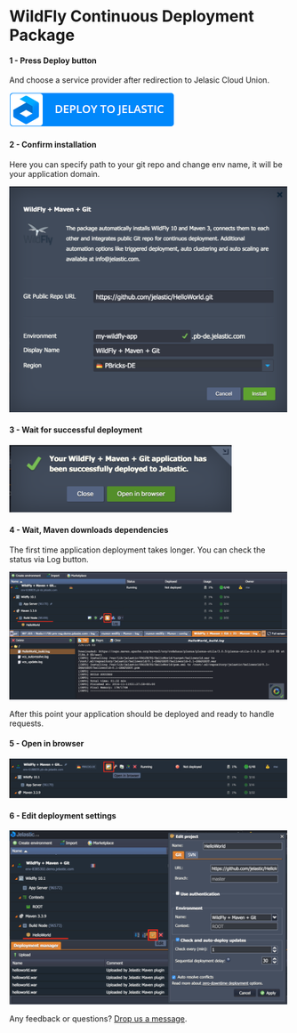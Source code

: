 # WildFly Continuous Deployment Package 

#### 1 - Press Deploy button 
And choose a service provider after redirection to Jelasic Cloud Union.

[![Deploy](https://github.com/jelastic-jps/git-push-deploy/raw/master/images/deploy-to-jelastic.png)](https://jelastic.com/install-application/?manifest=https://raw.githubusercontent.com/jelastic-jps/wildfly/master/continuous-deployment/manifest.jps) 

#### 2 - Confirm installation 
Here you can specify path to your git repo and change env name, it will be your application domain.

<img src="../images/wildfly-maven-git.png" width="500"/>

#### 3 - Wait for successful deployment

<img src="../images/wildfly-successful-deployment.png" width="400"/>

#### 4 - Wait, Maven downloads dependencies 
The first time application deployment takes longer. You can check the status via Log button.  

<img src="../images/wildfly-deploy-logs.png" width="500"/>

After this point your application should be deployed and ready to handle requests. 

#### 5 - Open in browser

<img src="../images/wildfly-open-in-browser.png" width="500"/>


#### 6 - Edit deployment settings

<img src="images/wildfly-edit-deployment.png" width="500"/>

Any feedback or questions? <a href="mailto:info@jelastic.com">Drop us a message</a>. 






